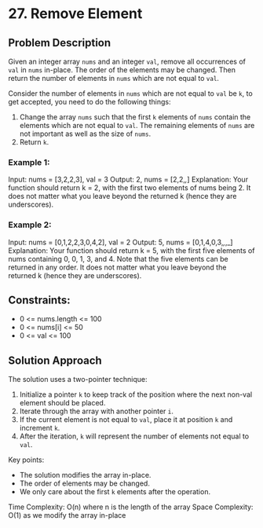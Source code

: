 # 27. Remove Element

## Problem Description

Given an integer array `nums` and an integer `val`, remove all occurrences of `val` in `nums` in-place. The order of the elements may be changed. Then return the number of elements in `nums` which are not equal to `val`.

Consider the number of elements in `nums` which are not equal to `val` be `k`, to get accepted, you need to do the following things:

1. Change the array `nums` such that the first `k` elements of `nums` contain the elements which are not equal to `val`. The remaining elements of `nums` are not important as well as the size of `nums`.
2. Return `k`.

### Example 1:
Input: nums = [3,2,2,3], val = 3
Output: 2, nums = [2,2,_,_]
Explanation: Your function should return k = 2, with the first two elements of nums being 2.
It does not matter what you leave beyond the returned k (hence they are underscores).

### Example 2:
Input: nums = [0,1,2,2,3,0,4,2], val = 2
Output: 5, nums = [0,1,4,0,3,_,_,_]
Explanation: Your function should return k = 5, with the first five elements of nums containing 0, 0, 1, 3, and 4.
Note that the five elements can be returned in any order.
It does not matter what you leave beyond the returned k (hence they are underscores).

## Constraints:
- 0 <= nums.length <= 100
- 0 <= nums[i] <= 50
- 0 <= val <= 100

## Solution Approach

The solution uses a two-pointer technique:

1. Initialize a pointer `k` to keep track of the position where the next non-val element should be placed.
2. Iterate through the array with another pointer `i`.
3. If the current element is not equal to `val`, place it at position `k` and increment `k`.
4. After the iteration, `k` will represent the number of elements not equal to `val`.

Key points:
- The solution modifies the array in-place.
- The order of elements may be changed.
- We only care about the first `k` elements after the operation.

Time Complexity: O(n) where n is the length of the array
Space Complexity: O(1) as we modify the array in-place 